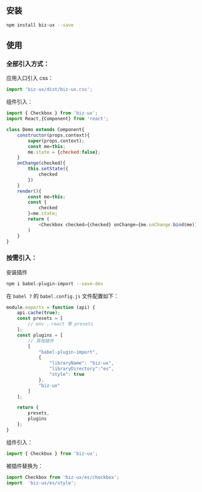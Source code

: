 

## 安装
```bash
npm install biz-ux --save 
```

## 使用

### 全部引入方式：

应用入口引入 css：
```js static
import 'biz-ux/dist/biz-ux.css';
```
组件引入：
```js static
import { Checkbox } from 'biz-ux';
import React,{Component} from 'react';

class Demo extends Component{
    constructor(props,context){
        super(props,context);
        const me=this;
        me.state = {checked:false};
    }
    onChange(checked){
        this.setState({
            checked
        })
    }
    render(){
        const me=this;
        const {
            checked
        }=me.state;
        return (
            <Checkbox checked={checked} onChange={me.onChange.bind(me)} />
        )
    }
}
```

### 按需引入：


安装插件
```bash static
npm i babel-plugin-import --save-dev
```

在 `babel 7` 的 `babel.config.js` 文件配置如下：
```js static
module.exports = function (api) {
    api.cache(true);
    const presets = [
        // env ，react 等 presets
    ];
    const plugins = [
        // 其他插件
        [
            "babel-plugin-import",
            {
                "libraryName": "biz-ux",
                "libraryDirectory":"es",
                "style": true
            },
            "biz-ux"
        ]
    ];

    return {
        presets,
        plugins
    };
}

```

组件引入：
```js static
import { Checkbox } from 'biz-ux';
```

被插件替换为：
```js static
import Checkbox from 'biz-ux/es/checkbox';
import  'biz-ux/es/style';
```
